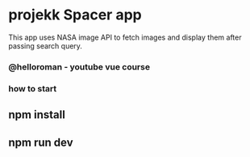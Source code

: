 # projekk  Spacer app

This app uses NASA image API to fetch images and display them after passing search query.

### @helloroman - youtube vue course

### how to start



## npm install

## npm run dev
